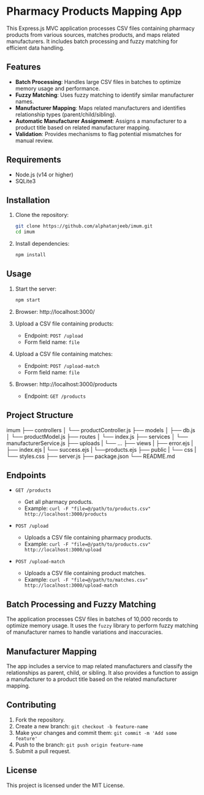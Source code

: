# Pharmacy Products Mapping App

This Express.js MVC application processes CSV files containing pharmacy products from various sources, matches products, and maps related manufacturers. It includes batch processing and fuzzy matching for efficient data handling.

## Features

- **Batch Processing**: Handles large CSV files in batches to optimize memory usage and performance.
- **Fuzzy Matching**: Uses fuzzy matching to identify similar manufacturer names.
- **Manufacturer Mapping**: Maps related manufacturers and identifies relationship types (parent/child/sibling).
- **Automatic Manufacturer Assignment**: Assigns a manufacturer to a product title based on related manufacturer mapping.
- **Validation**: Provides mechanisms to flag potential mismatches for manual review.

## Requirements

- Node.js (v14 or higher)
- SQLite3

## Installation

1. Clone the repository:
    ```bash
    git clone https://github.com/alphatanjeeb/imum.git
    cd imum
    ```

2. Install dependencies:
    ```bash
    npm install
    ```


## Usage

1. Start the server:
    ```bash
    npm start
    ```
2. Browser: http://localhost:3000/

3. Upload a CSV file containing  products:
    - Endpoint: `POST /upload`
    - Form field name: `file`

4. Upload a CSV file containing  matches:
    - Endpoint: `POST /upload-match`
    - Form field name: `file`

2. Browser: http://localhost:3000/products
    - Endpoint: `GET /products`

## Project Structure

imum
├── controllers
│ └── productController.js
├── models
│ ├── db.js
│ └── productModel.js
├── routes
│ └── index.js
├── services
│ └── manufacturerService.js
├── uploads
|  └── ...
├── views
| ├── error.ejs
| ├── index.ejs
| └── success.ejs
| └──products.ejs
├── public
| └── css
|    └── styles.css
├── server.js
├── package.json
└── README.md


## Endpoints
- `GET /products`
  - Get all pharmacy products.
  - Example: `curl -F "file=@/path/to/products.csv" http://localhost:3000/products`

- `POST /upload`
  - Uploads a CSV file containing pharmacy products.
  - Example: `curl -F "file=@/path/to/products.csv" http://localhost:3000/upload`

- `POST /upload-match`
  - Uploads a CSV file containing product matches.
  - Example: `curl -F "file=@/path/to/matches.csv" http://localhost:3000/upload-match`

## Batch Processing and Fuzzy Matching

The application processes CSV files in batches of 10,000 records to optimize memory usage. It uses the `fuzzy` library to perform fuzzy matching of manufacturer names to handle variations and inaccuracies.

## Manufacturer Mapping

The app includes a service to map related manufacturers and classify the relationships as parent, child, or sibling. It also provides a function to assign a manufacturer to a product title based on the related manufacturer mapping.

## Contributing

1. Fork the repository.
2. Create a new branch: `git checkout -b feature-name`
3. Make your changes and commit them: `git commit -m 'Add some feature'`
4. Push to the branch: `git push origin feature-name`
5. Submit a pull request.

## License

This project is licensed under the MIT License.
